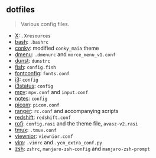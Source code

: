## dotfiles
> Various config files.

- [X](X): `.Xresources` 
- [bash](bash): `.bashrc` 
- [conky](conky): modified `conky_maia` theme
- [dmenu](dmenu): `.dmenurc` and `morce_menu_v1.conf`
- [dunst](dunst): `dunstrc`
- [fish](fish): `config.fish`
- [fontconfig](fontconfig): `fonts.conf`
- [i3](i3): `config`
- [i3status](i3status): `config`
- [mpv](mpv): `mpv.conf` and `input.conf`
- [notes](notes): `config`
- [picom](picom): `picom.conf`
- [ranger](ranger): `rc.conf` and accompanying scripts
- [redshift](redshift): `redshift.conf`
- [rofi](rofi): `config.rasi` and the theme file, `avasz-v2.rasi`
- [tmux](tmux): `.tmux.conf`
- [viewnior](viewnior): `viewnior.conf`
- [vim](vim): `.vimrc` and `.ycm_extra_conf.py`
- [zsh](zsh): `zshrc`, `manjaro-zsh-config` and `manjaro-zsh-prompt`
